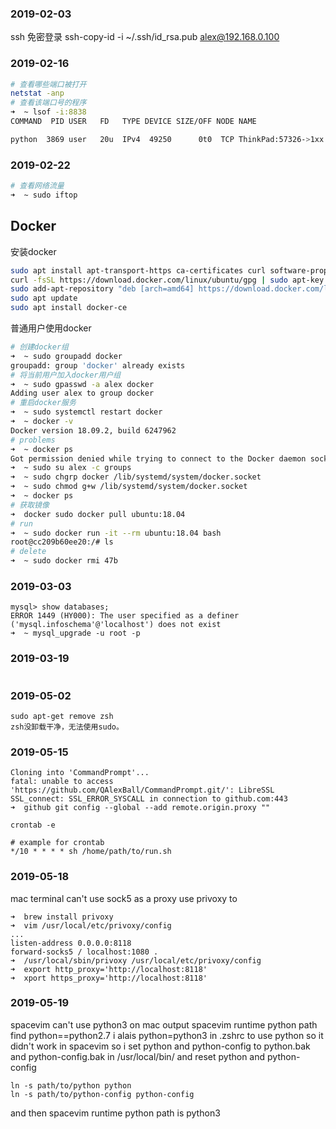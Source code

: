 ### 2019-02-03
ssh 免密登录
ssh-copy-id -i ~/.ssh/id_rsa.pub alex@192.168.0.100

### 2019-02-16

```bash
# 查看哪些端口被打开
netstat -anp
# 查看该端口号的程序
➜  ~ lsof -i:8838 
COMMAND  PID USER   FD   TYPE DEVICE SIZE/OFF NODE NAME

python  3869 user   20u  IPv4  49250      0t0  TCP ThinkPad:57326->1xx.2x.37.1xx
```

### 2019-02-22

```bash
# 查看网络流量
➜  ~ sudo iftop  
```

## Docker
安装docker
```bash
sudo apt install apt-transport-https ca-certificates curl software-properties-common
curl -fsSL https://download.docker.com/linux/ubuntu/gpg | sudo apt-key add -
sudo add-apt-repository "deb [arch=amd64] https://download.docker.com/linux/ubuntu bionic test"
sudo apt update
sudo apt install docker-ce
```
普通用户使用docker
```bash
# 创建docker组
➜  ~ sudo groupadd docker
groupadd: group 'docker' already exists
# 将当前用户加入docker用户组
➜  ~ sudo gpasswd -a alex docker
Adding user alex to group docker
# 重启docker服务
➜  ~ sudo systemctl restart docker
➜  ~ docker -v
Docker version 18.09.2, build 6247962
# problems
➜  ~ docker ps                    
Got permission denied while trying to connect to the Docker daemon socket at unix:///var/run/docker.sock: Get http://%2Fvar%2Frun%2Fdocker.sock/v1.39/containers/json: dial unix /var/run/docker.sock: connect: permission denied
➜  ~ sudo su alex -c groups 
➜  ~ sudo chgrp docker /lib/systemd/system/docker.socket
➜  ~ sudo chmod g+w /lib/systemd/system/docker.socket
➜  ~ docker ps                              
# 获取镜像
➜  docker sudo docker pull ubuntu:18.04
# run
➜  ~ sudo docker run -it --rm ubuntu:18.04 bash
root@cc209b60ee20:/# ls
# delete
➜  ~ sudo docker rmi 47b
```

### 2019-03-03

```shell
mysql> show databases;
ERROR 1449 (HY000): The user specified as a definer ('mysql.infoschema'@'localhost') does not exist
➜  ~ mysql_upgrade -u root -p
```

### 2019-03-19

```shell

```

### 2019-05-02
```shell
sudo apt-get remove zsh
zsh没卸载干净，无法使用sudo。
```

### 2019-05-15
```shell
Cloning into 'CommandPrompt'...
fatal: unable to access 'https://github.com/QAlexBall/CommandPrompt.git/': LibreSSL SSL_connect: SSL_ERROR_SYSCALL in connection to github.com:443 
➜  github git config --global --add remote.origin.proxy ""

crontab -e

# example for crontab
*/10 * * * * sh /home/path/to/run.sh
```

### 2019-05-18
mac terminal can't use sock5 as a proxy
use privoxy to
```
➜  brew install privoxy
➜  vim /usr/local/etc/privoxy/config
...
listen-address 0.0.0.0:8118
forward-socks5 / localhost:1080 .
➜  /usr/local/sbin/privoxy /usr/local/etc/privoxy/config
➜  export http_proxy='http://localhost:8118'
➜  xport https_proxy='http://localhost:8118'
```

### 2019-05-19
spacevim can't use python3 on mac
output spacevim runtime python path find python==python2.7
i alais python=python3 in .zshrc to use python so it didn't work in spacevim
so i set python and python-config to python.bak and python-config.bak in /usr/local/bin/
and reset python and python-config
```
ln -s path/to/python python
ln -s path/to/python-config python-config
```
and then spacevim runtime python path is python3

